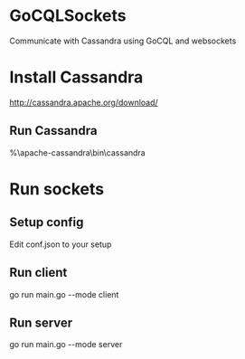 # GoCQLSockets
Communicate with Cassandra using GoCQL and websockets

# Install Cassandra
http://cassandra.apache.org/download/

## Run Cassandra
%\apache-cassandra\bin\cassandra

# Run sockets
 
## Setup config
Edit conf.json to your setup 

## Run client
go run main.go --mode client

## Run server
go run main.go --mode server

